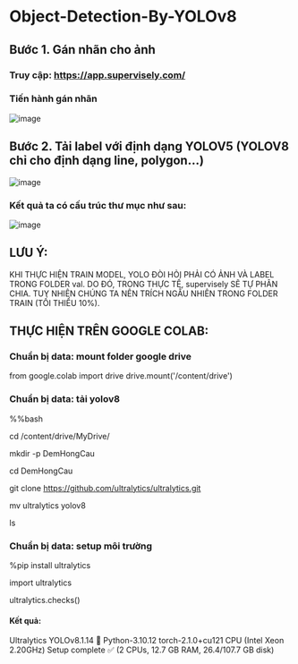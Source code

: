 # Object-Detection-By-YOLOv8
## Bước 1. Gán nhãn cho ảnh
### Truy cập: https://app.supervisely.com/
### Tiến hành gán nhãn
![image](https://github.com/thinhdoanvu/Object-Detection/assets/22977443/5f3a2b6c-61d3-41e7-a3fa-ce7215a3821d)

## Bước 2. Tải label với định dạng YOLOV5 (YOLOV8 chỉ cho định dạng line, polygon...)
![image](https://github.com/thinhdoanvu/Object-Detection/assets/22977443/d67aec3e-f678-4a7c-97c2-b3abbc79903b)

### Kết quả ta có cấu trúc thư mục như sau:
![image](https://github.com/thinhdoanvu/Object-Detection/assets/22977443/5641ba4b-a8db-4e51-b367-0e24b28cc91b)

## LƯU Ý: 
KHI THỰC HIỆN TRAIN MODEL, YOLO ĐÒI HỎI PHẢI CÓ ẢNH VÀ LABEL TRONG FOLDER val. DO ĐÓ, TRONG THỰC TẾ, supervisely SẼ TỰ PHÂN CHIA. TUY NHIÊN CHÚNG TA NÊN TRÍCH NGẪU NHIÊN TRONG FOLDER TRAIN (TỐI THIỂU 10%).

## THỰC HIỆN TRÊN GOOGLE COLAB:
### Chuẩn bị data: mount folder google drive
from google.colab import drive
drive.mount('/content/drive')

### Chuẩn bị data: tải yolov8
%%bash

cd /content/drive/MyDrive/

mkdir -p DemHongCau

cd DemHongCau

git clone https://github.com/ultralytics/ultralytics.git

mv ultralytics yolov8

ls

### Chuẩn bị data: setup môi trường
%pip install ultralytics

import ultralytics

ultralytics.checks()

#### Kết quả: 
Ultralytics YOLOv8.1.14 🚀 Python-3.10.12 torch-2.1.0+cu121 CPU (Intel Xeon 2.20GHz)
Setup complete ✅ (2 CPUs, 12.7 GB RAM, 26.4/107.7 GB disk)

